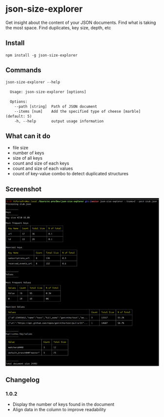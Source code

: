 # json-size-explorer
Get insight about the content of your JSON documents.
Find what is taking the most space. Find duplicates, key size, depth, etc

## Install
`npm install -g json-size-explorer`

## Commands

```
json-size-explorer --help

  Usage: json-size-explorer [options]

  Options:
    --path [string]  Path of JSON document
    --items [num]    Add the specified type of cheese [marble] (default: 5)
    -h, --help       output usage information
```

## What can it do

- file size
- number of keys
- size of all keys
- count and size of each keys
- count and size of each values
- count of key-value combo to detect duplicated structures

## Screenshot
![capture](img/capture.png)


## Changelog


### 1.0.2

- Display the number of keys found in the document
- Align data in the column to improve readability